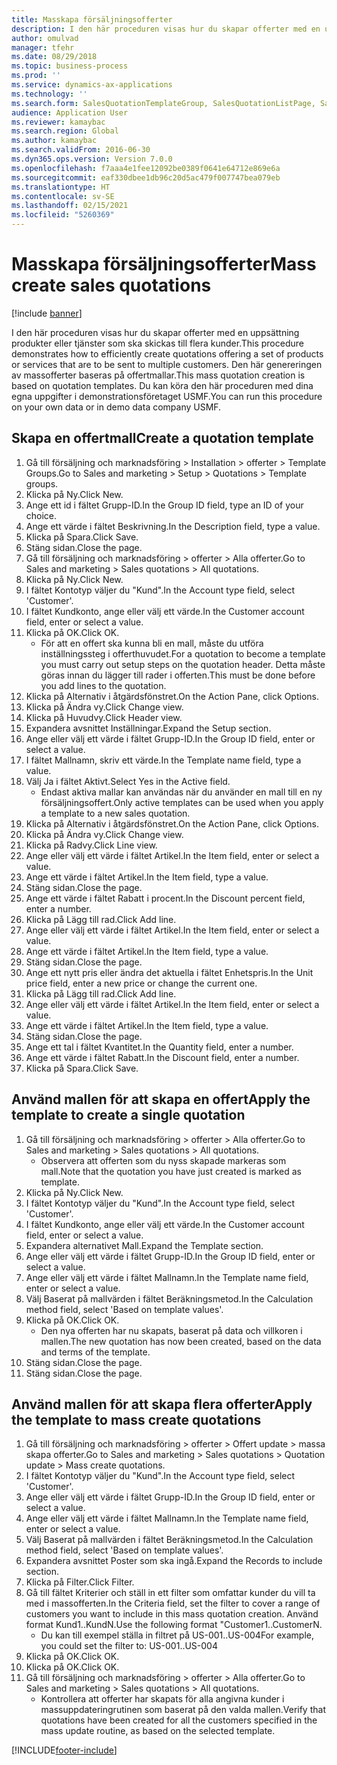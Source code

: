 ```yaml
---
title: Masskapa försäljningsofferter
description: I den här proceduren visas hur du skapar offerter med en uppsättning produkter eller tjänster som ska skickas till flera kunder.
author: omulvad
manager: tfehr
ms.date: 08/29/2018
ms.topic: business-process
ms.prod: ''
ms.service: dynamics-ax-applications
ms.technology: ''
ms.search.form: SalesQuotationTemplateGroup, SalesQuotationListPage, SalesCreateQuotation, SalesQuotationTable, SysQueryForm, SalesQuickQuote
audience: Application User
ms.reviewer: kamaybac
ms.search.region: Global
ms.author: kamaybac
ms.search.validFrom: 2016-06-30
ms.dyn365.ops.version: Version 7.0.0
ms.openlocfilehash: f7aaa4e1fee12092be0389f0641e64712e869e6a
ms.sourcegitcommit: eaf330dbee1db96c20d5ac479f007747bea079eb
ms.translationtype: HT
ms.contentlocale: sv-SE
ms.lasthandoff: 02/15/2021
ms.locfileid: "5260369"
---
```

# <a name="mass-create-sales-quotations"></a><span data-ttu-id="a4a49-103">Masskapa försäljningsofferter</span><span class="sxs-lookup"><span data-stu-id="a4a49-103">Mass create sales quotations</span></span>

[!include [banner](../../includes/banner.md)]

<span data-ttu-id="a4a49-104">I den här proceduren visas hur du skapar offerter med en uppsättning produkter eller tjänster som ska skickas till flera kunder.</span><span class="sxs-lookup"><span data-stu-id="a4a49-104">This procedure demonstrates how to efficiently create quotations offering a set of products or services that are to be sent to multiple customers.</span></span> <span data-ttu-id="a4a49-105">Den här genereringen av massofferter baseras på offertmallar.</span><span class="sxs-lookup"><span data-stu-id="a4a49-105">This mass quotation creation is based on quotation templates.</span></span> <span data-ttu-id="a4a49-106">Du kan köra den här proceduren med dina egna uppgifter i demonstrationsföretaget USMF.</span><span class="sxs-lookup"><span data-stu-id="a4a49-106">You can run this procedure on your own data or in demo data company USMF.</span></span>


## <a name="create-a-quotation-template"></a><span data-ttu-id="a4a49-107">Skapa en offertmall</span><span class="sxs-lookup"><span data-stu-id="a4a49-107">Create a quotation template</span></span>
1. <span data-ttu-id="a4a49-108">Gå till försäljning och marknadsföring > Installation > offerter > Template Groups.</span><span class="sxs-lookup"><span data-stu-id="a4a49-108">Go to Sales and marketing > Setup > Quotations > Template groups.</span></span>
2. <span data-ttu-id="a4a49-109">Klicka på Ny.</span><span class="sxs-lookup"><span data-stu-id="a4a49-109">Click New.</span></span>
3. <span data-ttu-id="a4a49-110">Ange ett id i fältet Grupp-ID.</span><span class="sxs-lookup"><span data-stu-id="a4a49-110">In the Group ID field, type an ID of your choice.</span></span>
4. <span data-ttu-id="a4a49-111">Ange ett värde i fältet Beskrivning.</span><span class="sxs-lookup"><span data-stu-id="a4a49-111">In the Description field, type a value.</span></span>
5. <span data-ttu-id="a4a49-112">Klicka på Spara.</span><span class="sxs-lookup"><span data-stu-id="a4a49-112">Click Save.</span></span>
6. <span data-ttu-id="a4a49-113">Stäng sidan.</span><span class="sxs-lookup"><span data-stu-id="a4a49-113">Close the page.</span></span>
7. <span data-ttu-id="a4a49-114">Gå till försäljning och marknadsföring > offerter > Alla offerter.</span><span class="sxs-lookup"><span data-stu-id="a4a49-114">Go to Sales and marketing > Sales quotations > All quotations.</span></span>
8. <span data-ttu-id="a4a49-115">Klicka på Ny.</span><span class="sxs-lookup"><span data-stu-id="a4a49-115">Click New.</span></span>
9. <span data-ttu-id="a4a49-116">I fältet Kontotyp väljer du "Kund".</span><span class="sxs-lookup"><span data-stu-id="a4a49-116">In the Account type field, select 'Customer'.</span></span>
10. <span data-ttu-id="a4a49-117">I fältet Kundkonto, ange eller välj ett värde.</span><span class="sxs-lookup"><span data-stu-id="a4a49-117">In the Customer account field, enter or select a value.</span></span>
11. <span data-ttu-id="a4a49-118">Klicka på OK.</span><span class="sxs-lookup"><span data-stu-id="a4a49-118">Click OK.</span></span>
    * <span data-ttu-id="a4a49-119">För att en offert ska kunna bli en mall, måste du utföra inställningssteg i offerthuvudet.</span><span class="sxs-lookup"><span data-stu-id="a4a49-119">For a quotation to become a template you must carry out  setup steps on the quotation header.</span></span> <span data-ttu-id="a4a49-120">Detta måste göras innan du lägger till rader i offerten.</span><span class="sxs-lookup"><span data-stu-id="a4a49-120">This must be done before you add lines to the quotation.</span></span>   
12. <span data-ttu-id="a4a49-121">Klicka på Alternativ i åtgärdsfönstret.</span><span class="sxs-lookup"><span data-stu-id="a4a49-121">On the Action Pane, click Options.</span></span>
13. <span data-ttu-id="a4a49-122">Klicka på Ändra vy.</span><span class="sxs-lookup"><span data-stu-id="a4a49-122">Click Change view.</span></span>
14. <span data-ttu-id="a4a49-123">Klicka på Huvudvy.</span><span class="sxs-lookup"><span data-stu-id="a4a49-123">Click Header view.</span></span>
15. <span data-ttu-id="a4a49-124">Expandera avsnittet Inställningar.</span><span class="sxs-lookup"><span data-stu-id="a4a49-124">Expand the Setup section.</span></span>
16. <span data-ttu-id="a4a49-125">Ange eller välj ett värde i fältet Grupp-ID.</span><span class="sxs-lookup"><span data-stu-id="a4a49-125">In the Group ID field, enter or select a value.</span></span>
17. <span data-ttu-id="a4a49-126">I fältet Mallnamn, skriv ett värde.</span><span class="sxs-lookup"><span data-stu-id="a4a49-126">In the Template name field, type a value.</span></span>
18. <span data-ttu-id="a4a49-127">Välj Ja i fältet Aktivt.</span><span class="sxs-lookup"><span data-stu-id="a4a49-127">Select Yes in the Active field.</span></span>
    * <span data-ttu-id="a4a49-128">Endast aktiva mallar kan användas när du använder en mall till en ny försäljningsoffert.</span><span class="sxs-lookup"><span data-stu-id="a4a49-128">Only active templates can be used when you apply a template to a new sales quotation.</span></span>  
19. <span data-ttu-id="a4a49-129">Klicka på Alternativ i åtgärdsfönstret.</span><span class="sxs-lookup"><span data-stu-id="a4a49-129">On the Action Pane, click Options.</span></span>
20. <span data-ttu-id="a4a49-130">Klicka på Ändra vy.</span><span class="sxs-lookup"><span data-stu-id="a4a49-130">Click Change view.</span></span>
21. <span data-ttu-id="a4a49-131">Klicka på Radvy.</span><span class="sxs-lookup"><span data-stu-id="a4a49-131">Click Line view.</span></span>
22. <span data-ttu-id="a4a49-132">Ange eller välj ett värde i fältet Artikel.</span><span class="sxs-lookup"><span data-stu-id="a4a49-132">In the Item field, enter or select a value.</span></span>
23. <span data-ttu-id="a4a49-133">Ange ett värde i fältet Artikel.</span><span class="sxs-lookup"><span data-stu-id="a4a49-133">In the Item field, type a value.</span></span>
24. <span data-ttu-id="a4a49-134">Stäng sidan.</span><span class="sxs-lookup"><span data-stu-id="a4a49-134">Close the page.</span></span>
25. <span data-ttu-id="a4a49-135">Ange ett värde i fältet Rabatt i procent.</span><span class="sxs-lookup"><span data-stu-id="a4a49-135">In the Discount percent field, enter a number.</span></span>
26. <span data-ttu-id="a4a49-136">Klicka på Lägg till rad.</span><span class="sxs-lookup"><span data-stu-id="a4a49-136">Click Add line.</span></span>
27. <span data-ttu-id="a4a49-137">Ange eller välj ett värde i fältet Artikel.</span><span class="sxs-lookup"><span data-stu-id="a4a49-137">In the Item field, enter or select a value.</span></span>
28. <span data-ttu-id="a4a49-138">Ange ett värde i fältet Artikel.</span><span class="sxs-lookup"><span data-stu-id="a4a49-138">In the Item field, type a value.</span></span>
29. <span data-ttu-id="a4a49-139">Stäng sidan.</span><span class="sxs-lookup"><span data-stu-id="a4a49-139">Close the page.</span></span>
30. <span data-ttu-id="a4a49-140">Ange ett nytt pris eller ändra det aktuella i fältet Enhetspris.</span><span class="sxs-lookup"><span data-stu-id="a4a49-140">In the Unit price field, enter a new price or change the current one.</span></span>
31. <span data-ttu-id="a4a49-141">Klicka på Lägg till rad.</span><span class="sxs-lookup"><span data-stu-id="a4a49-141">Click Add line.</span></span>
32. <span data-ttu-id="a4a49-142">Ange eller välj ett värde i fältet Artikel.</span><span class="sxs-lookup"><span data-stu-id="a4a49-142">In the Item field, enter or select a value.</span></span>
33. <span data-ttu-id="a4a49-143">Ange ett värde i fältet Artikel.</span><span class="sxs-lookup"><span data-stu-id="a4a49-143">In the Item field, type a value.</span></span>
34. <span data-ttu-id="a4a49-144">Stäng sidan.</span><span class="sxs-lookup"><span data-stu-id="a4a49-144">Close the page.</span></span>
35. <span data-ttu-id="a4a49-145">Ange ett tal i fältet Kvantitet.</span><span class="sxs-lookup"><span data-stu-id="a4a49-145">In the Quantity field, enter a number.</span></span>
36. <span data-ttu-id="a4a49-146">Ange ett värde i fältet Rabatt.</span><span class="sxs-lookup"><span data-stu-id="a4a49-146">In the Discount field, enter a number.</span></span>
37. <span data-ttu-id="a4a49-147">Klicka på Spara.</span><span class="sxs-lookup"><span data-stu-id="a4a49-147">Click Save.</span></span>

## <a name="apply-the-template-to-create-a-single-quotation"></a><span data-ttu-id="a4a49-148">Använd mallen för att skapa en offert</span><span class="sxs-lookup"><span data-stu-id="a4a49-148">Apply the template to create a single quotation</span></span>
1. <span data-ttu-id="a4a49-149">Gå till försäljning och marknadsföring > offerter > Alla offerter.</span><span class="sxs-lookup"><span data-stu-id="a4a49-149">Go to Sales and marketing > Sales quotations > All quotations.</span></span>
    * <span data-ttu-id="a4a49-150">Observera att offerten som du nyss skapade markeras som mall.</span><span class="sxs-lookup"><span data-stu-id="a4a49-150">Note that the quotation you have just created is marked as template.</span></span>  
2. <span data-ttu-id="a4a49-151">Klicka på Ny.</span><span class="sxs-lookup"><span data-stu-id="a4a49-151">Click New.</span></span>
3. <span data-ttu-id="a4a49-152">I fältet Kontotyp väljer du "Kund".</span><span class="sxs-lookup"><span data-stu-id="a4a49-152">In the Account type field, select 'Customer'.</span></span>
4. <span data-ttu-id="a4a49-153">I fältet Kundkonto, ange eller välj ett värde.</span><span class="sxs-lookup"><span data-stu-id="a4a49-153">In the Customer account field, enter or select a value.</span></span>
5. <span data-ttu-id="a4a49-154">Expandera alternativet Mall.</span><span class="sxs-lookup"><span data-stu-id="a4a49-154">Expand the Template section.</span></span>
6. <span data-ttu-id="a4a49-155">Ange eller välj ett värde i fältet Grupp-ID.</span><span class="sxs-lookup"><span data-stu-id="a4a49-155">In the Group ID field, enter or select a value.</span></span>
7. <span data-ttu-id="a4a49-156">Ange eller välj ett värde i fältet Mallnamn.</span><span class="sxs-lookup"><span data-stu-id="a4a49-156">In the Template name field, enter or select a value.</span></span>
8. <span data-ttu-id="a4a49-157">Välj Baserat på mallvärden i fältet Beräkningsmetod.</span><span class="sxs-lookup"><span data-stu-id="a4a49-157">In the Calculation method field, select 'Based on template values'.</span></span>
9. <span data-ttu-id="a4a49-158">Klicka på OK.</span><span class="sxs-lookup"><span data-stu-id="a4a49-158">Click OK.</span></span>
    * <span data-ttu-id="a4a49-159">Den nya offerten har nu skapats, baserat på data och villkoren i mallen.</span><span class="sxs-lookup"><span data-stu-id="a4a49-159">The new quotation has now been created, based on the data and terms of the template.</span></span>  
10. <span data-ttu-id="a4a49-160">Stäng sidan.</span><span class="sxs-lookup"><span data-stu-id="a4a49-160">Close the page.</span></span>
11. <span data-ttu-id="a4a49-161">Stäng sidan.</span><span class="sxs-lookup"><span data-stu-id="a4a49-161">Close the page.</span></span>

## <a name="apply-the-template-to-mass-create-quotations"></a><span data-ttu-id="a4a49-162">Använd mallen för att skapa flera offerter</span><span class="sxs-lookup"><span data-stu-id="a4a49-162">Apply the template to mass create quotations</span></span>
1. <span data-ttu-id="a4a49-163">Gå till försäljning och marknadsföring > offerter > Offert update > massa skapa offerter.</span><span class="sxs-lookup"><span data-stu-id="a4a49-163">Go to Sales and marketing > Sales quotations > Quotation update > Mass create quotations.</span></span>
2. <span data-ttu-id="a4a49-164">I fältet Kontotyp väljer du "Kund".</span><span class="sxs-lookup"><span data-stu-id="a4a49-164">In the Account type field, select 'Customer'.</span></span>
3. <span data-ttu-id="a4a49-165">Ange eller välj ett värde i fältet Grupp-ID.</span><span class="sxs-lookup"><span data-stu-id="a4a49-165">In the Group ID field, enter or select a value.</span></span>
4. <span data-ttu-id="a4a49-166">Ange eller välj ett värde i fältet Mallnamn.</span><span class="sxs-lookup"><span data-stu-id="a4a49-166">In the Template name field, enter or select a value.</span></span>
5. <span data-ttu-id="a4a49-167">Välj Baserat på mallvärden i fältet Beräkningsmetod.</span><span class="sxs-lookup"><span data-stu-id="a4a49-167">In the Calculation method field, select 'Based on template values'.</span></span>
6. <span data-ttu-id="a4a49-168">Expandera avsnittet Poster som ska ingå.</span><span class="sxs-lookup"><span data-stu-id="a4a49-168">Expand the Records to include section.</span></span>
7. <span data-ttu-id="a4a49-169">Klicka på Filter.</span><span class="sxs-lookup"><span data-stu-id="a4a49-169">Click Filter.</span></span>
8. <span data-ttu-id="a4a49-170">Gå till fältet Kriterier och ställ in ett filter som omfattar kunder du vill ta med i massofferten.</span><span class="sxs-lookup"><span data-stu-id="a4a49-170">In the Criteria field, set the filter to cover a range of customers you want to include in this mass quotation creation.</span></span> <span data-ttu-id="a4a49-171">Använd format Kund1..KundN.</span><span class="sxs-lookup"><span data-stu-id="a4a49-171">Use the following format "Customer1..CustomerN.</span></span>
    * <span data-ttu-id="a4a49-172">Du kan till exempel ställa in filtret på US-001..US-004</span><span class="sxs-lookup"><span data-stu-id="a4a49-172">For example, you could set the filter to: US-001..US-004</span></span>  
9. <span data-ttu-id="a4a49-173">Klicka på OK.</span><span class="sxs-lookup"><span data-stu-id="a4a49-173">Click OK.</span></span>
10. <span data-ttu-id="a4a49-174">Klicka på OK.</span><span class="sxs-lookup"><span data-stu-id="a4a49-174">Click OK.</span></span>
11. <span data-ttu-id="a4a49-175">Gå till försäljning och marknadsföring > offerter > Alla offerter.</span><span class="sxs-lookup"><span data-stu-id="a4a49-175">Go to Sales and marketing > Sales quotations > All quotations.</span></span>
    * <span data-ttu-id="a4a49-176">Kontrollera att offerter har skapats för alla angivna kunder i massuppdateringrutinen som baserat på den valda mallen.</span><span class="sxs-lookup"><span data-stu-id="a4a49-176">Verify that quotations have been created for all the customers specified in the mass update routine, as based on the selected template.</span></span>  



[!INCLUDE[footer-include](../../../includes/footer-banner.md)]